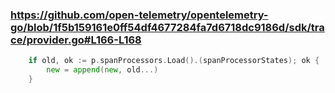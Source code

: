 
### https://github.com/open-telemetry/opentelemetry-go/blob/1f5b159161e0ff54df4677284fa7d6718dc9186d/sdk/trace/provider.go#L166-L168
```go
	if old, ok := p.spanProcessors.Load().(spanProcessorStates); ok {
		new = append(new, old...)
	}
```